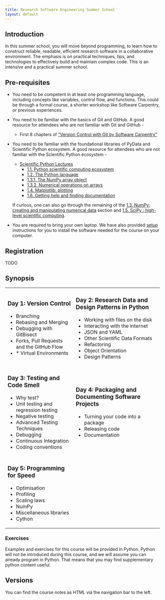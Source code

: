 ```yaml
---
title: Research Software Engineering Summer School
layout: default
---
```


## Introduction

In this summer school, you will move beyond programming, to learn how to construct reliable, readable,
efficient research software in a collaborative environment. The emphasis is on practical techniques,
tips, and technologies to effectively build and maintain complex code.
This is an intensive and a practical summer school.

## Pre-requisites

* You need to be competent in at least one programming language, including concepts like variables, control flow, and functions. This could be through a formal course, a shorter workshop like Software Carpentry, or previous experiences.

* You need to be familiar with the basics of Git and GitHub. A good resource for attendees who are not familiar with Git and GitHub -
  * First 8 chapters of ["Version Control with Git by Software Carpentry"](https://swcarpentry.github.io/git-novice/)

* You need to be familiar with the foundational libraries of PyData and Scientific Python ecosystem. A good resource for attendees who are not familiar with the Scientific Python ecosystem -
   * [Scientific Python Lectures](https://lectures.scientific-python.org)
      * [1.1. Python scientific computing ecosystem](https://lectures.scientific-python.org/intro/intro.html)
      * [1.2. The Python language](https://lectures.scientific-python.org/intro/language/python_language.html)
      * [1.3.1. The NumPy array object](https://lectures.scientific-python.org/intro/numpy/array_object.html)
      * [1.3.2. Numerical operations on arrays](https://lectures.scientific-python.org/intro/numpy/operations.html)
      * [1.4. Matplotlib: plotting](https://lectures.scientific-python.org/intro/matplotlib/index.html)
      * [1.6. Getting help and finding documentation](https://lectures.scientific-python.org/intro/help/help.html)
   
   If curious, one can also go through the remaining of the [1.3. NumPy: creating and manipulating numerical data](https://lectures.scientific-python.org/intro/numpy/index.html) section and [1.5. SciPy : high-level scientific computing](https://lectures.scientific-python.org/intro/scipy/index.html).
* You are required to bring your own laptop. We have also provided [setup](session99) instructions for you to install the software needed for the course on your computer.

## Registration

TODO

## Synopsis

<table>
 <tbody>
  <tr>
   <td>
<h3>Day 1: Version Control</h3>
<ul>
<li>Branching</li>
<li>Rebasing and Merging</li>
<li>Debugging with GitBisect</li>
<li>Forks, Pull Requests and the GitHub Flow</li>
<li>* Virtual Environments</li>
</ul>
   </td>
   <td>
<h3>Day 2: Research Data and Design Patterns in Python</h3>
<ul>
<li>Working with files on the disk</li>
<li>Interacting with the internet</li>
<li>JSON and YAML</li>
<li>Other Scientific Data Formats</li>
<li>Refactoring</li>
<li>Object Orientation</li>
<li>Design Patterns</li>
</ul>
   </td>
  </tr>
  <tr>
<td>
<h3>Day 3: Testing and Code Smell</h3>
<ul>
<li>Why test?</li>
<li>Unit testing and regression testing</li>
<li>Negative testing</li>
<li>Advanced Testing Techniques</li>
<li>Debugging</li>
<li>Continuous Integration</li>
<li>Coding conventions</li>
</ul>
   </td>
   <td>
<h3>Day 4: Packaging and Documenting Software Projects</h3>
<ul>
<li>Turning your code into a package</li>
<li>Releasing code</li>
<li>Documentation</li>
</ul>
   </td>
  </tr>
  <tr>
   <td>
<h3>Day 5: Programming for Speed</h3>
<ul>
<li>Optimisation</li>
<li>Profiling</li>
<li>Scaling laws</li>
<li>NumPy</li>
<li>Miscellaneous libraries</li>
<li>Cython</li>
 </ul>
   </td>
  </tr>
 </tbody>
</table>

### Exercises

Examples and exercises for this course will be provided in Python.
Python will not be introduced during this course, and we will assume you can already
program in Python. That means that you may find supplementary python content useful.


## Versions

You can find the course notes as HTML via the navigation bar to the left.
